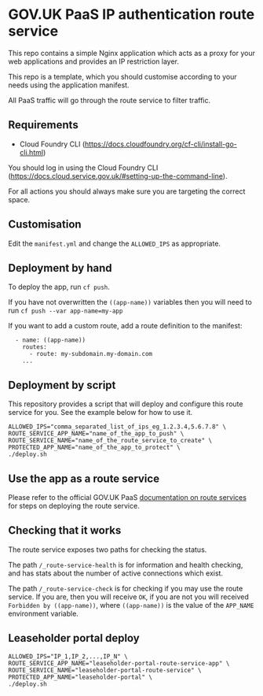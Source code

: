 # GOV.UK PaaS IP authentication route service

This repo contains a simple Nginx application which acts as a proxy for your
web applications and provides an IP restriction layer.

This repo is a template, which you should customise according to your needs
using the application manifest.

All PaaS traffic will go through the route service to filter traffic.

## Requirements

- Cloud Foundry CLI (https://docs.cloudfoundry.org/cf-cli/install-go-cli.html)

You should log in using the Cloud Foundry CLI
(https://docs.cloud.service.gov.uk/#setting-up-the-command-line).

For all actions you should always make sure you are targeting the correct
space.

## Customisation

Edit the `manifest.yml` and change the `ALLOWED_IPS` as appropriate.

## Deployment by hand

To deploy the app, run `cf push`.

If you have not overwritten the `((app-name))` variables then you will need to
run `cf push --var app-name=my-app`

If you want to add a custom route, add a route definition to the manifest:

```applications:
  - name: ((app-name))
    routes:
      - route: my-subdomain.my-domain.com
    ...
```

## Deployment by script

This repository provides a script that will deploy and configure this route service for you. See the example below for how to use it.

```shell script
ALLOWED_IPS="comma_separated_list_of_ips_eg_1.2.3.4,5.6.7.8" \
ROUTE_SERVICE_APP_NAME="name_of_the_app_to_push" \
ROUTE_SERVICE_NAME="name_of_the_route_service_to_create" \
PROTECTED_APP_NAME="name_of_the_app_to_protect" \
./deploy.sh
```

## Use the app as a route service

Please refer to the official GOV.UK PaaS
[documentation on route services](https://docs.cloud.service.gov.uk/deploying_services/route_services/#user-provided-route-services)
for steps on deploying the route service.

## Checking that it works

The route service exposes two paths for checking the status.

The path `/_route-service-health` is for information and health checking, and
has stats about the number of active connections which exist.

The path `/_route-service-check` is for checking if you may use the route
service. If you are, then you will receive `OK`, if you are not you will
received `Forbidden by ((app-name))`, where `((app-name))` is the value of the
`APP_NAME` environment variable.

## Leaseholder portal deploy

```shell script
ALLOWED_IPS="IP_1,IP_2,...,IP_N" \
ROUTE_SERVICE_APP_NAME="leaseholder-portal-route-service-app" \
ROUTE_SERVICE_NAME="leaseholder-portal-route-service" \
PROTECTED_APP_NAME="leaseholder-portal" \
./deploy.sh
```
